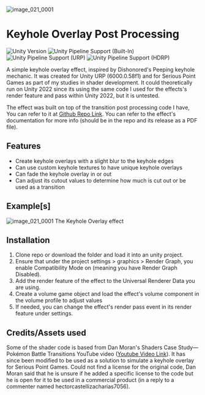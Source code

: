 ![image_021_0001](https://github.com/user-attachments/assets/55c8f6d5-275e-4414-ad52-121ee1e30f55)

# Keyhole Overlay Post Processing
![Unity Version](https://img.shields.io/badge/Unity-6000.0.58%27LTS%2B-blueviolet?logo=unity)
![Unity Pipeline Support (Built-In)](https://img.shields.io/badge/BiRP_❌-darkgreen?logo=unity)
![Unity Pipeline Support (URP)](https://img.shields.io/badge/URP_✔️-blue?logo=unity)
![Unity Pipeline Support (HDRP)](https://img.shields.io/badge/HDRP_❌-darkred?logo=unity)
 
A simple keyhole overlay effect, inspired by Dishonored's Peeping keyhole mechanic. It was created for Unity URP (6000.0.58f1) and for Serious Point Games as part of my studies in shader development.
It could theoretically run on Unity 2022 since its using the same code I used for the effects's render feature and pass within Unity 2022, but it is untested.

The effect was built on top of the transition post processing code I have, You can refer to it at [Github Repo Link](https://github.com/Josephy5/Transition-Post-Processing).
You can refer to the effect's documentation for more info (should be in the repo and its release as a PDF file).

## Features
- Create keyhole overlays with a slight blur to the keyhole edges
- Can use custom keyhole textures to have unique keyhole overlays
- Can fade the keyhole overlay in or out
- Can adjust its cutout values to determine how much is cut out or be used as a transition

## Example[s]
![image_021_0001](https://github.com/user-attachments/assets/e668f339-713c-4455-a8d0-a22f7eef8b66)
The Keyhole Overlay effect

## Installation
1. Clone repo or download the folder and load it into an unity project.
2. Ensure that under the project settings > graphics > Render Graph, you enable Compatibility Mode on (meaning you have Render Graph Disabled).
3. Add the render feature of the effect to the Universal Renderer Data you are using.
4. Create a volume game object and load the effect's volume component in the volume profile to adjust values
5. If needed, you can change the effect's render pass event in its render feature under settings.

## Credits/Assets used
Some of the shader code is based from Dan Moran's Shaders Case Study—Pokémon Battle Transitions YouTube video ([Youtube Video Link](https://youtu.be/LnAoD7hgDxw?si=tCtTEOshaZdfLi6R)). It has since been modified to be used as a solution
to simulate a keyhole overlay for Serious Point Games. Could not find a license for the original code, Dan Moran said that he is unsure if he added a specific license to the code but he is open for it to be used in a 
commercial product (in a reply to a commenter named hectorcastellizacharias7056).
